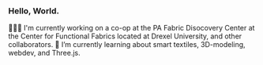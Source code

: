 ### Hello, World.

👨🏼‍💻 I'm currently working on a co-op at the PA Fabric Disocovery Center at the Center for Functional Fabrics located at Drexel University, and other collaborators.
🌱 I’m currently learning about smart textiles, 3D-modeling, webdev, and Three.js.
